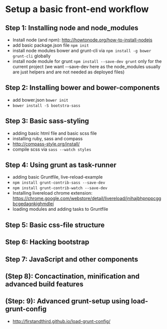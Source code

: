 # Setup a basic front-end workflow

## Step 1: Installing node and node_modules
* Install node (and npm): http://howtonode.org/how-to-install-nodejs
* add basic package.json file ```npm init```
* install node modules bower and grunt-cli via ```npm install -g bower grunt-cli``` globally 
* install node module for grunt ```npm install --save-dev grunt``` only for the current project (we want --save-dev here as the node_modules usually are just helpers and are not needed as deployed files)

## Step 2: Installing bower and bower-components
* add bower.json ```bower init```
* ```bower install -S bootstra-sass```

## Step 3: Basic sass-styling
* adding basic html file and basic scss file
* installing ruby, sass and compass
 * http://compass-style.org/install/
*  compile scss via ```sass --watch styles```

## Step 4: Using grunt as task-runner
* adding basic Gruntfile, live-reload-example
 * ```npm install grunt-contrib-sass --save-dev```
 * ```npm install grunt-contrib-watch --save-dev```
 * Installing livereload chrome extension: https://chrome.google.com/webstore/detail/livereload/jnihajbhpnppcggbcgedagnkighmdlei
 * loading modules and adding tasks to Gruntfile

## Step 5: Basic css-file structure

## Step 6: Hacking bootstrap

## Step 7: JavaScript and other components

## (Step 8): Concactination, minification and advanced build features

## (Step: 9): Advanced grunt-setup using load-grunt-config
* http://firstandthird.github.io/load-grunt-config/
